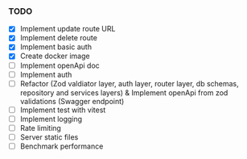 ### TODO

-   [x] Implement update route URL
-   [x] Implement delete route
-   [x] Implement basic auth
-   [x] Create docker image
-   [ ] Implement openApi doc
-   [ ] Implement auth
-   [ ] Refactor (Zod valdiator layer, auth layer, router layer, db schemas, repository and services layers) & Implement openApi from zod validations (Swagger endpoint)
-   [ ] Implement test with vitest
-   [ ] Implement logging
-   [ ] Rate limiting
-   [ ] Server static files
-   [ ] Benchmark performance
